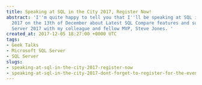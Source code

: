 ```yaml
---
title: Speaking at SQL in the City 2017, Register Now!
abstract: 'I''m quite happy to tell you that I''ll be speaking at SQL in the City
  2017 on the 13th of December about Latest SQL Compare features and support for SQL
  Server 2017 with my colleague and fellow MVP, Steve Jones. '
created_at: 2017-12-05 18:27:00 +0000 UTC
tags:
- Geek Talks
- Microsoft SQL Server
- SQL Server
slugs:
- speaking-at-sql-in-the-city-2017-register-now
- speaking-at-sql-in-the-city-2017-dont-forget-to-register-for-the-event
---
```

